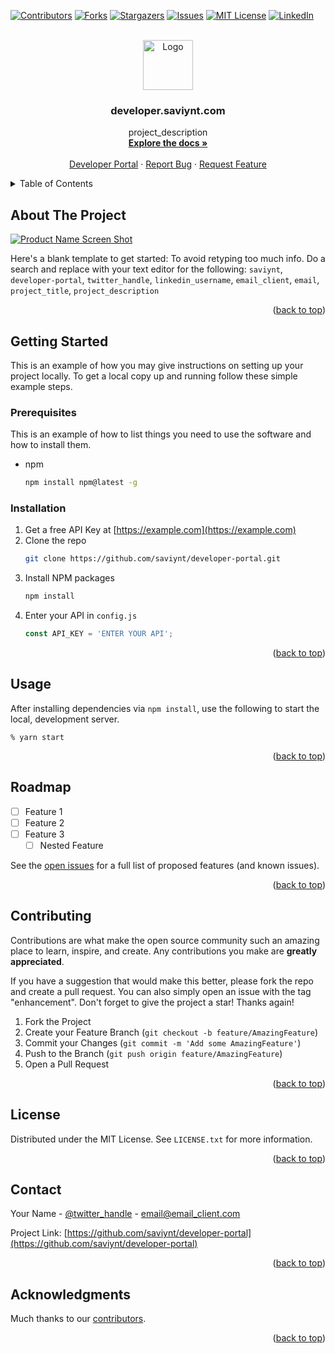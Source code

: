 ﻿<!-- Improved compatibility of back to top link: See: https://github.com/othneildrew/Best-README-Template/pull/73 -->
<a name="readme-top"></a>
<!--
*** Thanks for checking out the Best-README-Template. If you have a suggestion
*** that would make this better, please fork the repo and create a pull request
*** or simply open an issue with the tag "enhancement".
*** Don't forget to give the project a star!
*** Thanks again! Now go create something AMAZING! :D
-->



<!-- PROJECT SHIELDS -->
<!--
*** I'm using markdown "reference style" links for readability.
*** Reference links are enclosed in brackets [ ] instead of parentheses ( ).
*** See the bottom of this document for the declaration of the reference variables
*** for contributors-url, forks-url, etc. This is an optional, concise syntax you may use.
*** https://www.markdownguide.org/basic-syntax/#reference-style-links
-->
[![Contributors][contributors-shield]][contributors-url]
[![Forks][forks-shield]][forks-url]
[![Stargazers][stars-shield]][stars-url]
[![Issues][issues-shield]][issues-url]
[![MIT License][license-shield]][license-url]
[![LinkedIn][linkedin-shield]][linkedin-url]



<!-- PROJECT LOGO -->
<br />
<div align="center">
  <a href="https://github.com/saviynt/deveoper-portal">
    <img src="images/logo.png" alt="Logo" width="80" height="80">
  </a>

<h3 align="center">developer.saviynt.com</h3>

  <p align="center">
    project_description
    <br />
    <a href="https://github.com/saviynt/deveoper-portal"><strong>Explore the docs »</strong></a>
    <br />
    <br />
    <a href="https://saviynt.github.io/developer-portal/">Developer Portal</a>
    ·
    <a href="https://github.com/saviynt/developer-portal/issues/new?labels=bug&template=bug-report---.md">Report Bug</a>
    ·
    <a href="https://github.com/saviynt/developer-portal/issues/new?labels=enhancement&template=feature-request---.md">Request Feature</a>
  </p>
</div>



<!-- TABLE OF CONTENTS -->
<details>
  <summary>Table of Contents</summary>
  <ol>
    <li>
      <a href="#about-the-project">About The Project</a>
      <ul>
        <li><a href="#built-with">Built With</a></li>
      </ul>
    </li>
    <li>
      <a href="#getting-started">Getting Started</a>
      <ul>
        <li><a href="#prerequisites">Prerequisites</a></li>
        <li><a href="#installation">Installation</a></li>
      </ul>
    </li>
    <li><a href="#usage">Usage</a></li>
    <li><a href="#roadmap">Roadmap</a></li>
    <li><a href="#contributing">Contributing</a></li>
    <li><a href="#license">License</a></li>
    <li><a href="#contact">Contact</a></li>
    <li><a href="#acknowledgments">Acknowledgments</a></li>
  </ol>
</details>



<!-- ABOUT THE PROJECT -->
## About The Project

[![Product Name Screen Shot][product-screenshot]](https://example.com)

Here's a blank template to get started: To avoid retyping too much info. Do a search and replace with your text editor for the following: `saviynt`, `developer-portal`, `twitter_handle`, `linkedin_username`, `email_client`, `email`, `project_title`, `project_description`


<p align="right">(<a href="#readme-top">back to top</a>)</p>



<!-- GETTING STARTED -->
## Getting Started

This is an example of how you may give instructions on setting up your project locally.
To get a local copy up and running follow these simple example steps.

### Prerequisites

This is an example of how to list things you need to use the software and how to install them.
* npm
  ```sh
  npm install npm@latest -g
  ```

### Installation

1. Get a free API Key at [https://example.com](https://example.com)
2. Clone the repo
   ```sh
   git clone https://github.com/saviynt/developer-portal.git
   ```
3. Install NPM packages
   ```sh
   npm install
   ```
4. Enter your API in `config.js`
   ```js
   const API_KEY = 'ENTER YOUR API';
   ```

<p align="right">(<a href="#readme-top">back to top</a>)</p>

## Usage

After installing dependencies via `npm install`, use the following to start the local, development server.

```
% yarn start
```
<p align="right">(<a href="#readme-top">back to top</a>)</p>



<!-- ROADMAP -->
## Roadmap

- [ ] Feature 1
- [ ] Feature 2
- [ ] Feature 3
    - [ ] Nested Feature

See the [open issues](https://github.com/saviynt/developer-portal/issues) for a full list of proposed features (and known issues).

<p align="right">(<a href="#readme-top">back to top</a>)</p>



<!-- CONTRIBUTING -->
## Contributing

Contributions are what make the open source community such an amazing place to learn, inspire, and create. Any contributions you make are **greatly appreciated**.

If you have a suggestion that would make this better, please fork the repo and create a pull request. You can also simply open an issue with the tag "enhancement".
Don't forget to give the project a star! Thanks again!

1. Fork the Project
2. Create your Feature Branch (`git checkout -b feature/AmazingFeature`)
3. Commit your Changes (`git commit -m 'Add some AmazingFeature'`)
4. Push to the Branch (`git push origin feature/AmazingFeature`)
5. Open a Pull Request

<p align="right">(<a href="#readme-top">back to top</a>)</p>



<!-- LICENSE -->
## License

Distributed under the MIT License. See `LICENSE.txt` for more information.

<p align="right">(<a href="#readme-top">back to top</a>)</p>



<!-- CONTACT -->
## Contact

Your Name - [@twitter_handle](https://twitter.com/twitter_handle) - email@email_client.com

Project Link: [https://github.com/saviynt/developer-portal](https://github.com/saviynt/developer-portal)

<p align="right">(<a href="#readme-top">back to top</a>)</p>

<!-- ACKNOWLEDGMENTS -->
## Acknowledgments

Much thanks to our [contributors](https://github.com/saviynt/developer-portal/graphs/contributors).

<p align="right">(<a href="#readme-top">back to top</a>)</p>



<!-- MARKDOWN LINKS & IMAGES -->
<!-- https://www.markdownguide.org/basic-syntax/#reference-style-links -->
[contributors-shield]: https://img.shields.io/github/contributors/saviynt/developer-portal.svg?style=for-the-badge
[contributors-url]: https://github.com/saviynt/deveoper-portal/graphs/contributors
[forks-shield]: https://img.shields.io/github/forks/saviynt/deveoper-portal.svg?style=for-the-badge
[forks-url]: https://github.com/saviynt/deveoper-portal/network/members
[stars-shield]: https://img.shields.io/github/stars/saviynt/developer-portal.svg?style=for-the-badge
[stars-url]: https://github.com/saviynt/developer-portal/stargazers
[issues-shield]: https://img.shields.io/github/issues/saviynt/developer-portal.svg?style=for-the-badge
[issues-url]: https://github.com/saviynt/deveoper-portal/issues
[license-shield]: https://img.shields.io/github/license/saviynt/developer-portal.svg?style=for-the-badge
[license-url]: https://github.com/saviynt/developer-portal/blob/master/LICENSE.txt
[linkedin-shield]: https://img.shields.io/badge/-LinkedIn-black.svg?style=for-the-badge&logo=linkedin&colorB=555
[linkedin-url]: https://linkedin.com/in/linkedin_username
[product-screenshot]: images/screenshot.png
